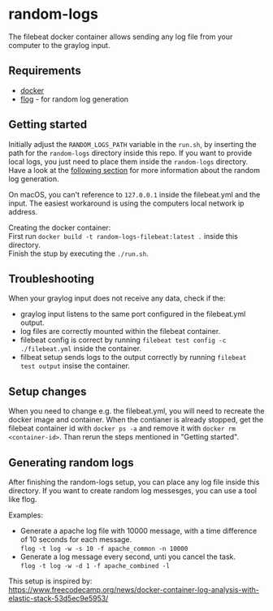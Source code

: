 # random-logs
The filebeat docker container allows sending any log file from your computer to the graylog input.

## Requirements
- [docker](https://www.docker.com/)
- [flog](https://github.com/mingrammer/flog) - for random log generation

## Getting started
Initially adjust the `RANDOM_LOGS_PATH` variable in the `run.sh`, by inserting the path for the `random-logs` directory inside this repo.
If you want to provide local logs, you just need to place them inside the `random-logs` directory. Have a look at the [following section](random-logs/Readme.md) for more information about the random log generation.

On macOS, you can't reference to `127.0.0.1` inside the filebeat.yml and the input. The easiest workaround is using the computers local network ip address.

Creating the docker container:\
First run `docker build -t random-logs-filebeat:latest .` inside this directory.\
Finish the stup by executing the `./run.sh`.

## Troubleshooting
When your graylog input does not receive any data, check if the:
- graylog input listens to the same port configured in the filebeat.yml output.
- log files are correctly mounted within the filebeat container.
- filebeat config is correct by running `filebeat test config -c ./filebeat.yml` inside the container.
- filbeat setup sends logs to the output correctly by running `filebeat test output` insise the container.

## Setup changes
When you need to change e.g. the filebeat.yml, you will need to recreate the docker image and container.
When the contianer is already stopped, get the filebeat container id with `docker ps -a` and remove it with `docker rm <container-id>`. Than rerun the steps mentioned in "Getting started".


## Generating random logs
After finishing the random-logs setup, you can place any log file inside this directory.
If you want to create random log messesges, you can use a tool like flog.

Examples:
- Generate a apache log file with 10000 message, with a time difference of 10 seconds for each message.\
`flog -t log -w -s 10 -f apache_common -n 10000`
- Generate a log message every second, unti you cancel the task.\
`flog -t log -w -d 1 -f apache_combined -l`

This setup is inspired by:\
https://www.freecodecamp.org/news/docker-container-log-analysis-with-elastic-stack-53d5ec9e5953/
